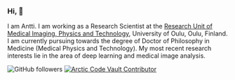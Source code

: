### Hi, 👋

I am Antti. I am working as a Research Scientist at the [Research Unit of Medical Imaging, Physics and Technology](https://github.com/MIPT-Oulu), University of Oulu, Oulu, Finland. I am currently pursuing towards the degree of Doctor of Philosophy in Medicine (Medical Physics and Technology). My most recent research interests lie in the area of deep learning and medical image analysis.

![GitHub followers](https://img.shields.io/github/followers/aisosalo?label=Follow&style=social) [![Arctic Code Vault Contributor](https://img.shields.io/badge/%E2%9D%84%EF%B8%8F-Arctic%20Code%20Vault%20Contributor-lightgrey)](https://archiveprogram.github.com/)
